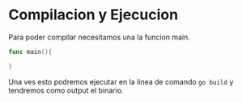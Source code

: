 # Compilacion y Ejecucion

Para poder compilar necesitamos una la funcion main.

```go
func main(){

}
```
Una ves esto podremos ejecutar en la linea de comando ```go build``` y tendremos 
como output el binario. 

